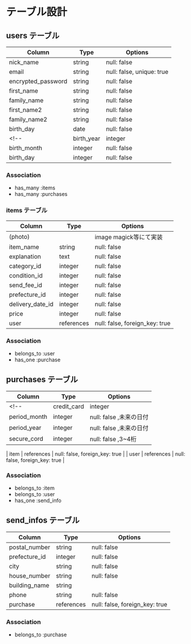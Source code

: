 
<!-- カラム名はハイフンだめ、単数形で書くこと -->
<!-- 半角英数というのはマイグレーションファイルに記載しない情報。バリデーションでやること -->
<!-- マイグレーションファイルにおける制約は
    null: falseの空はダメ
    UniQue: true  同じ文字列は二つとだめ
    t.references :カラム名,  foreign_key: true このモデルはカラム名と関係を持つよ、関係的に子の方に記載する
    くらいで考えとけばおけ、あとはバリデーションで縛る -->
  <!--has_oneは1対１の関係の時に使うがアソシエーションで使うのは親、それがないと子は機能しえない。子はbelongs_to  -->

# テーブル設計

## users テーブル

| Column                    | Type     | Options     |
| -------------------       | ------   | ----------- |
| nick_name                 | string   | null: false |
| email                     | string   | null: false, unique: true|
| encrypted_password        | string   | null: false |
| first_name                | string   | null: false  |
| family_name               | string   | null: false |
| first_name2               | string   | null: false  |
| family_name2              | string   | null: false  |
| birth_day                 | date     | null: false |
<!-- | birth_year                | integer   | null: false |
| birth_month               | integer   | null: false |
| birth_day                 | integer   | null: false | -->
<!-- 生年月日を保存するカラムは、型をdate型にすることで管理が簡潔になります。
date型は年、月、日を1つでまとめて指定して保存できるためです。
今回の場合ですと、年月日を一括で管理することでカラムの準備も最小限にできますので、
birth_day等の名前でカラムを１つにして、date型への変更をお願いいたします。 -->

### Association

- has_many :items
- has_many :purchases

### items テーブル

| Column       | Type         | Options                      |
| -----------  | ------------ | ---------------------------- |
| (photo)      |              | image magick等にて実装          |
| item_name    | string       | null: false   |
| explanation  | text         | null: false   |
| category_id  | integer       | null: false |
| condition_id | integer       | null: false |
| send_fee_id    | integer      | null: false |
| prefecture_id       | integer       | null: false |
| delivery_date_id| integer      | null: false |
| price        | integer      | null: false |
| user         | references   | null: false, foreign_key: true |
<!-- active_hashを用いたカラムの特徴は2点ございます：
①カラム名に_idが付与されること
active_hashを用いたカラムは、具体的な値ではなくid値（数値）を保存します。
この場合は以下のように、カラムに_idを付与しておくことで管理がしやすくなります。
②integer型を付与すること
id値（数値）を保存する際は、string型ではなく
integer型でカラムを作成すると管理しやすくなります。 -->


### Association

- belongs_to :user
- has_one    :purchase


## purchases テーブル

| Column            | Type       | Options                        |
| ----------------- | ---------- | ------------------------------ |
<!-- | credit_card       | integer    | null: false,14~16桁                     |
| period_month      | integer  | null: false ,未来の日付|
| period_year       | integer  | null: false ,未来の日付|
| secure_cord       | integer  | null: false ,3~4桁| -->
<!-- クレジットカード情報はPAYJPという外部サイトを使用して管理を進めますので、カラムの準備は不要となります！ -->
<!-- クレジットカード情報をDBに保存することは、国際的な取り決めに反しています。 -->

| item              | references   | null: false, foreign_key: true |
| user              | references   | null: false, foreign_key: true |


### Association

- belongs_to :item
- belongs_to :user
- has_one :send_info

## send_infos テーブル

| Column          | Type       | Options                        |
| --------------- | ---------- | ------------------------------ |
|postal_number     | string   | null: false |
| prefecture_id     | integer   | null: false |
| city              | string   | null: false |
| house_number      | string   | null: false |
| building_name     | string   | 
| phone             | string  | null: false |
| purchase          | references   | null: false, foreign_key: true |
<!-- phoneをintegerでやると先頭に０をつけた場合読み取られない -->

### Association

- belongs_to :purchase